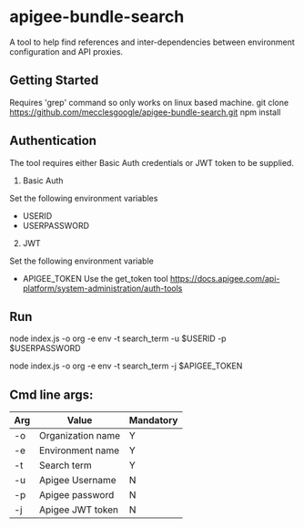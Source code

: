 # apigee-bundle-search

A tool to help find references and inter-dependencies between environment configuration and API proxies.

## Getting Started

Requires 'grep' command so only works on linux based machine.
git clone https://github.com/mecclesgoogle/apigee-bundle-search.git
npm install

## Authentication
The tool requires either Basic Auth credentials or JWT token to be supplied.

1. Basic Auth

Set the following environment variables
* USERID
* USERPASSWORD

2. JWT

Set the following environment variable
* APIGEE_TOKEN 
Use the get_token tool https://docs.apigee.com/api-platform/system-administration/auth-tools

## Run
node index.js -o org -e env -t search_term -u $USERID -p $USERPASSWORD

node index.js -o org -e env -t search_term -j $APIGEE_TOKEN

## Cmd line args:

| Arg    | Value   | Mandatory |
| --------|---------|-----------|
| -o  | Organization name | Y |
| -e | Environment name | Y |
| -t | Search term | Y |
| -u | Apigee Username | N |
| -p | Apigee password | N |
| -j | Apigee JWT token | N |
